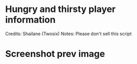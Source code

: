 # Hungry and thirsty player information

Credits: Shailane (Twosix)
Notes: Please don't sell this script

# Screenshot prev image

